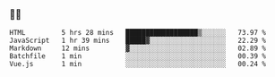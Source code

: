### 👨‍💻

<!--START_SECTION:waka-->
```text
HTML         5 hrs 28 mins   ██████████████████▒░░░░░░   73.97 % 
JavaScript   1 hr 39 mins    █████▓░░░░░░░░░░░░░░░░░░░   22.29 % 
Markdown     12 mins         ▓░░░░░░░░░░░░░░░░░░░░░░░░   02.89 % 
Batchfile    1 min           ░░░░░░░░░░░░░░░░░░░░░░░░░   00.39 % 
Vue.js       1 min           ░░░░░░░░░░░░░░░░░░░░░░░░░   00.24 % 
```
<!--END_SECTION:waka-->
